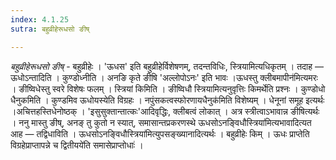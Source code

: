 ```yaml
---
index: 4.1.25
sutra: बहुव्रीहेरूधसो ङीष्

---
```

_बहुव्रीहेरूधसो ङीष्_ - बहुव्रीहेः । 'ऊधस' इति बहुव्रीहेर्विशेषणम्, तदन्तविधिः, स्त्रियामित्यधिकृतम् । तदाह — ऊधोऽन्तादिति । कुण्डोध्नीति । अनङि कृते ङीषि 'अल्लोपोऽनः' इति भावः ।ऊधस्तु क्लीबमापीन॑मित्यमरः । ङीष्विधेस्तु स्वरे विशेषः फलम् । स्त्रियां किमिति । ङीष्विधौ स्त्रियामित्यनुवृत्तिः किमर्थेति प्रश्नः । कुण्डोधो धैनुकमिति । कुण्डमिव ऊधोयस्येति विग्रहः । नपुंसकत्वस्फोरणायधैनुक॑मिति विशेष्यम् । धेनूनां समूह इत्यर्थः ।अचित्तहस्तिधेनोष्ठक् । 'इसुसुक्तान्तात्कः'आदिवृद्धिः, क्लीबत्वं लोकात् । अत्र स्त्रीत्वाऽभावान्न ङीषित्यर्थः । ननु मास्तु ङीष्, अनङ् तु कुतो न स्यात्, समासान्तप्रकरणस्थे ऊधसोऽनङ्विधौस्त्रिया॑मित्यभावादित्यत आह — तद्विधाविति । ऊधसोऽनङ्विधौस्त्रिया॑मित्युपसङ्ख्यानादित्यर्थः । बहुव्रीहेः किम्  । ऊधः प्राप्तेति विग्रहेप्राप्तापन्ने च द्वितीयये॑ति समासेप्राप्तोधाः॑ । 